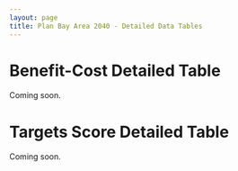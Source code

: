 ```yaml
---
layout: page
title: Plan Bay Area 2040 - Detailed Data Tables
---
```


# Benefit-Cost Detailed Table
Coming soon.

# Targets Score Detailed Table
Coming soon.
